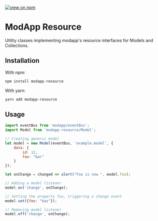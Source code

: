 [![view on npm](http://img.shields.io/npm/v/modapp-l10n.svg)](https://www.npmjs.org/package/modapp-resource)

# ModApp Resource
Utility classes implementing modapp's resource interfaces for Models and Collections.

## Installation

With npm:
```sh
npm install modapp-resource
```

With yarn:
```sh
yarn add modapp-resource
```

## Usage

```javascript
import eventBus from 'modapp/eventBus';
import Model from 'modapp-resource/Model';

// Creating generic model
let model = new Model(eventBus, 'example.model', {
	data: {
		id: 12,
		foo: "bar"
	}
});

let onChange = changed => alert("Foo is now ", model.foo);

// Adding a model listener
model.on('change', onChange);

// Setting the property foo, triggering a change event
model.set({foo: "baz"});

// Removing model listener
model.off('change', onChange);

```